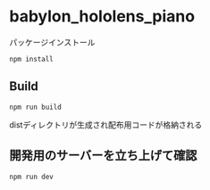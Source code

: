 # babylon_hololens_piano


パッケージインストール
```
npm install
```

## Build
```
npm run build
```
distディレクトリが生成され配布用コードが格納される

## 開発用のサーバーを立ち上げて確認
```
npm run dev
```
